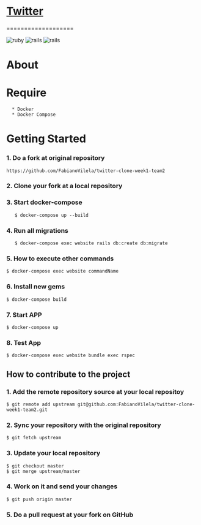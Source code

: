 # [Twitter](https://name_website.herokuapp.com/)
===================

![ruby](https://img.shields.io/badge/Ruby-2.3-red.svg)
![rails](https://img.shields.io/badge/Rails-5.1.4-red.svg)
![rails](https://img.shields.io/docker/automated/jrottenberg/ffmpeg.svg)



# About


# Require
```
  * Docker
  * Docker Compose
```

# Getting Started

### 1. Do a fork at original repository
```
https://github.com/FabianoVilela/twitter-clone-week1-team2
```

### 2. Clone your fork at a local repository

### 3. Start docker-compose
```
   $ docker-compose up --build      
```

### 4. Run all migrations
```
   $ docker-compose exec website rails db:create db:migrate      
```

### 5. How to execute other commands
```
$ docker-compose exec website commandName
```

### 6. Install new gems
```
$ docker-compose build
```

### 7. Start APP
```
$ docker-compose up
```

### 8. Test App
```
$ docker-compose exec website bundle exec rspec
```

## How to contribute to the project

### 1. Add the remote repository source at your local repositoy
```
$ git remote add upstream git@github.com:FabianoVilela/twitter-clone-week1-team2.git
```

### 2. Sync your repository with the original repository
```
$ git fetch upstream
```

### 3. Update your local repository
```
$ git checkout master
$ git merge upstream/master
```

### 4. Work on it and send your changes
```
$ git push origin master
```

### 5. Do a pull request at your fork on GitHub
